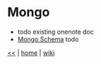 # Mongo 

+ todo existing onenote doc
+ [Mongo Schema](MongoSchema.md) todo

[<<](../nosql.md) 
|
[home](../README.md) 
| 
[wiki](https://github.com/illegitimis/Tutorial/wiki)




